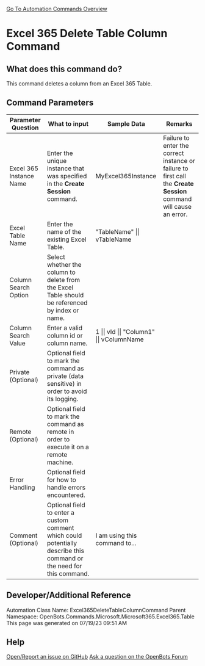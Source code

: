 <!--TITLE: Excel 365 Delete Table Column Command -->
<!-- SUBTITLE: a command in the Microsoft Commands\Microsoft 365\Excel 365\Table group. -->
[Go To Automation Commands Overview](/automation-commands)


# Excel 365 Delete Table Column Command


## What does this command do?
This command deletes a column from an Excel 365 Table.


## Command Parameters
| Parameter Question   	| What to input  	|  Sample Data 	| Remarks  	|
| ---                    | ---               | ---           | ---       |
|Excel 365 Instance Name|Enter the unique instance that was specified in the **Create Session** command.|MyExcel365Instance|Failure to enter the correct instance or failure to first call the **Create Session** command will cause an error.|
|Excel Table Name|Enter the name of the existing Excel Table.|"TableName" \|\| vTableName||
|Column Search Option|Select whether the column to delete from the Excel Table should be referenced by index or name.|||
|Column Search Value|Enter a valid column id or column name.|1 \|\| vId \|\| "Column1" \|\| vColumnName||
|Private (Optional)|Optional field to mark the command as private (data sensitive) in order to avoid its logging.|||
|Remote (Optional)|Optional field to mark the command as remote in order to execute it on a remote machine.|||
|Error Handling|Optional field for how to handle errors encountered.|||
|Comment (Optional)|Optional field to enter a custom comment which could potentially describe this command or the need for this command.|I am using this command to...||


## Developer/Additional Reference
Automation Class Name: Excel365DeleteTableColumnCommand
Parent Namespace: OpenBots.Commands.Microsoft.Microsoft365.Excel365.Table
This page was generated on 07/19/23 09:51 AM


## Help
[Open/Report an issue on GitHub](https://github.com/OpenBotsAI/OpenBots.Studio/issues/new)
[Ask a question on the OpenBots Forum](https://openbots.ai/forums/)

